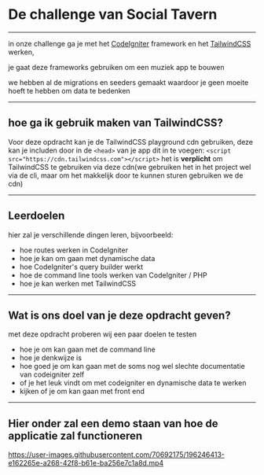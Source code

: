 # De challenge van Social Tavern
---

in onze challenge ga je met het [CodeIgniter](https://codeigniter.com) framework en het [TailwindCSS](https://tailwindcss.com) werken,

je gaat deze frameworks gebruiken om een muziek app te bouwen

we hebben al de migrations en seeders gemaakt waardoor je geen moeite hoeft te hebben om data te bedenken

---
## hoe ga ik gebruik maken van TailwindCSS?
Voor deze opdracht kan je de TailwindCSS playground cdn gebruiken, deze kan je includen door in de ```<head>``` van je app dit in te voegen: ```<script src="https://cdn.tailwindcss.com"></script>```
het is **verplicht** om TailwindCSS te gebruiken via deze cdn(we gebruiken het in het project wel via de cli, maar om het makkelijk door te kunnen sturen gebruiken we de cdn)


---
## Leerdoelen
hier zal je verschillende dingen leren, bijvoorbeeld:
* hoe routes werken in CodeIgniter
* hoe je kan om gaan met dynamische data
* hoe CodeIgniter's query builder werkt
* hoe de command line tools werken van CodeIgniter / PHP
* hoe je kan werken met TailwindCSS

---
## Wat is ons doel van je deze opdracht geven?
met deze opdracht proberen wij een paar doelen te testen
* hoe je om kan gaan met de command line
* hoe je denkwijze is
* hoe goed je om kan gaan met de soms nog wel slechte documentatie van codeigniter zelf
* of je het leuk vindt om met codeigniter en dynamische data te werken
* kijken of je om kan gaan met front end

---

## Hier onder zal een demo staan van hoe de applicatie zal functioneren
https://user-images.githubusercontent.com/70692175/196246413-e162265e-a268-42f8-b61e-ba256e7c1a8d.mp4
